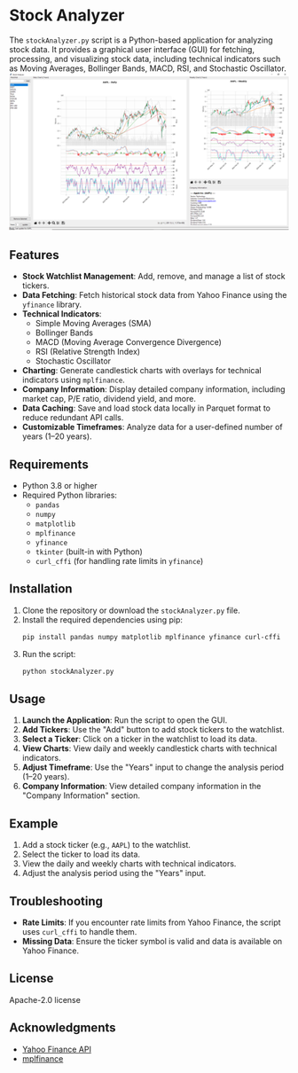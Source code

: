 # Stock Analyzer

The `stockAnalyzer.py` script is a Python-based application for analyzing stock data. It provides a graphical user interface (GUI) for fetching, processing, and visualizing stock data, including technical indicators such as Moving Averages, Bollinger Bands, MACD, RSI, and Stochastic Oscillator.
![Screenshot](screenshot.png)

## Features

- **Stock Watchlist Management**: Add, remove, and manage a list of stock tickers.
- **Data Fetching**: Fetch historical stock data from Yahoo Finance using the `yfinance` library.
- **Technical Indicators**:
  - Simple Moving Averages (SMA)
  - Bollinger Bands
  - MACD (Moving Average Convergence Divergence)
  - RSI (Relative Strength Index)
  - Stochastic Oscillator
- **Charting**: Generate candlestick charts with overlays for technical indicators using `mplfinance`.
- **Company Information**: Display detailed company information, including market cap, P/E ratio, dividend yield, and more.
- **Data Caching**: Save and load stock data locally in Parquet format to reduce redundant API calls.
- **Customizable Timeframes**: Analyze data for a user-defined number of years (1–20 years).

## Requirements

- Python 3.8 or higher
- Required Python libraries:
  - `pandas`
  - `numpy`
  - `matplotlib`
  - `mplfinance`
  - `yfinance`
  - `tkinter` (built-in with Python)
  - `curl_cffi` (for handling rate limits in `yfinance`)

## Installation

1. Clone the repository or download the `stockAnalyzer.py` file.
2. Install the required dependencies using pip:
   ```bash
   pip install pandas numpy matplotlib mplfinance yfinance curl-cffi
   ```
3. Run the script:
   ```bash
   python stockAnalyzer.py
   ```

## Usage

1. **Launch the Application**: Run the script to open the GUI.
2. **Add Tickers**: Use the "Add" button to add stock tickers to the watchlist.
3. **Select a Ticker**: Click on a ticker in the watchlist to load its data.
4. **View Charts**: View daily and weekly candlestick charts with technical indicators.
5. **Adjust Timeframe**: Use the "Years" input to change the analysis period (1–20 years).
6. **Company Information**: View detailed company information in the "Company Information" section.

## Example

1. Add a stock ticker (e.g., `AAPL`) to the watchlist.
2. Select the ticker to load its data.
3. View the daily and weekly charts with technical indicators.
4. Adjust the analysis period using the "Years" input.

## Troubleshooting

- **Rate Limits**: If you encounter rate limits from Yahoo Finance, the script uses `curl_cffi` to handle them.
- **Missing Data**: Ensure the ticker symbol is valid and data is available on Yahoo Finance.

## License
Apache-2.0 license 

## Acknowledgments

- [Yahoo Finance API](https://github.com/ranaroussi/yfinance)
- [mplfinance](https://github.com/matplotlib/mplfinance)
